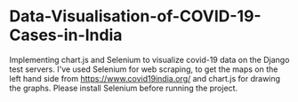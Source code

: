 # Data-Visualisation-of-COVID-19-Cases-in-India
Implementing chart.js and Selenium to visualize covid-19 data on the Django test servers. I've used Selenium for web scraping, to get the maps on the left hand side from https://www.covid19india.org/ and chart.js for drawing the graphs.
Please install Selenium before running the project.
